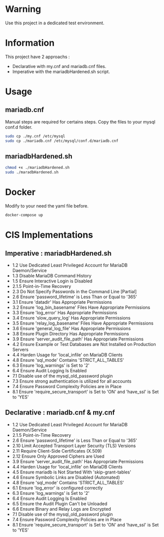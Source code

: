 # Warning
Use this project in a dedicated test environment.

# Information
This project have 2 approachs :
* Declarative with my.cnf and mariadb.cnf files.
* Imperative with the mariadbHardened.sh script.

# Usage
## mariadb.cnf
Manual steps are required for certains steps. Copy the files to your mysql conf.d folder.
```bash
sudo cp ./my.cnf /etc/mysql
sudo cp ./mariadb.cnf /etc/mysql/conf.d/mariadb.cnf
```

## mariadbHardened.sh
```bash
chmod +x ./mariadbHardened.sh
sudo ./maradbHardened.sh
```

# Docker
Modify to your need the yaml file before.
```bash
docker-compose up
```

# CIS Implementations
## Imperative : mariadbHardened.sh
* 1.2 Use Dedicated Least Privileged Account for MariaDB Daemon/Service
* 1.3 Disable MariaDB Command History
* 1.5 Ensure Interactive Login is Disabled
* 2.1.5 Point-in-Time Recovery
* 2.3 Do Not Specify Passwords in the Command Line [Partial]
* 2.6 Ensure 'password_lifetime' is Less Than or Equal to '365'
* 3.1 Ensure 'datadir' Has Appropriate Permissions
* 3.2 Ensure 'log_bin_basename' Files Have Appropriate Permissions
* 3.3 Ensure 'log_error' Has Appropriate Permissions
* 3.4 Ensure 'slow_query_log' Has Appropriate Permissions
* 3.5 Ensure 'relay_log_basename' Files Have Appropriate Permissions
* 3.6 Ensure 'general_log_file' Has Appropriate Permissions
* 3.8 Ensure Plugin Directory Has Appropriate Permissions
* 3.9 Ensure 'server_audit_file_path' Has Appropriate Permissions
* 4.2 Ensure Example or Test Databases are Not Installed on Production Servers
* 4.4 Harden Usage for 'local_infile' on MariaDB Clients
* 4.8 Ensure 'sql_mode' Contains 'STRICT_ALL_TABLES'
* 6.3 Ensure 'log_warnings' is Set to '2'
* 6.4 Ensure Audit Logging Is Enabled
* 7.1 Disable use of the mysql_old_password plugin
* 7.3 Ensure strong authentication is utilized for all accounts
* 7.4 Ensure Password Complexity Policies are in Place
* 8.1 Ensure 'require_secure_transport' is Set to 'ON' and 'have_ssl' is Set to 'YES'

## Declarative : mariadb.cnf & my.cnf
* 1.2 Use Dedicated Least Privileged Account for MariaDB Daemon/Service
* 2.1.5 Point-in-Time Recovery
* 2.6 Ensure 'password_lifetime' is Less Than or Equal to '365'
* 2.10 Limit Accepted Transport Layer Security (TLS) Versions
* 2.11 Require Client-Side Certificates (X.509)
* 2.12 Ensure Only Approved Ciphers are Used
* 3.9 Ensure 'server_audit_file_path' Has Appropriate Permissions
* 4.4 Harden Usage for 'local_infile' on MariaDB Clients
* 4.5 Ensure mariadb is Not Started With 'skip-grant-tables'
* 4.6 Ensure Symbolic Links are Disabled (Automated)
* 4.8 Ensure 'sql_mode' Contains 'STRICT_ALL_TABLES'
* 6.1 Ensure 'log_error' is configured correctly
* 6.3 Ensure 'log_warnings' is Set to '2'
* 6.4 Ensure Audit Logging Is Enabled
* 6.5 Ensure the Audit Plugin Can't be Unloaded
* 6.6 Ensure Binary and Relay Logs are Encrypted
* 7.1 Disable use of the mysql_old_password plugin
* 7.4 Ensure Password Complexity Policies are in Place
* 8.1 Ensure 'require_secure_transport' is Set to 'ON' and 'have_ssl' is Set to 'YES'
